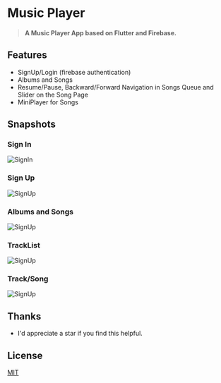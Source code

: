 # Music Player
> #### A Music Player App based on Flutter and Firebase.

## Features
* SignUp/Login (firebase authentication)
* Albums and Songs
* Resume/Pause, Backward/Forward Navigation in Songs Queue and Slider on the Song Page
* MiniPlayer for Songs

## Snapshots
### Sign In
![SignIn](./images/signin.png)
### Sign Up
![SignUp](./images/signup.png)
### Albums and Songs
![SignUp](./images/albums&songs.png)
### TrackList
![SignUp](./images/tracklist.png)
### Track/Song
![SignUp](./images/track.png)


## Thanks
+ I'd appreciate a star if you find this helpful.


## License

[MIT](http://opensource.org/licenses/MIT)

